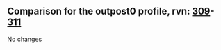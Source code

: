 ## Comparison for the outpost0 profile, rvn: [309](https://github.com/PRO100KatYT/FortniteProfileRevisions/tree/main/profiles/outpost0/309%20outpost0.json)-[311](https://github.com/PRO100KatYT/FortniteProfileRevisions/tree/main/profiles/outpost0/311%20outpost0.json)

No changes
